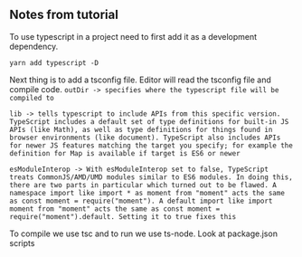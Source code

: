 ## Notes from tutorial

To use typescript in a project need to first add it as a development dependency.

``` yarn add typescript -D ```

Next thing is to add a tsconfig file. Editor will read the tsconfig file and compile code.
``` outDir -> specifies where the typescript file will be compiled to ```

``` lib -> tells typescript to include APIs from this specific version. TypeScript includes a default set of type definitions for built-in JS APIs (like Math), as well as type definitions for things found in browser environments (like document). TypeScript also includes APIs for newer JS features matching the target you specify; for example the definition for Map is available if target is ES6 or newer ```

``` esModuleInterop -> With esModuleInterop set to false, TypeScript treats CommonJS/AMD/UMD modules similar to ES6 modules. In doing this, there are two parts in particular which turned out to be flawed. A namespace import like import * as moment from "moment" acts the same as const moment = require("moment"). A default import like import moment from "moment" acts the same as const moment = require("moment").default. Setting it to true fixes this ```

To compile we use tsc and to run we use ts-node. Look at package.json scripts




